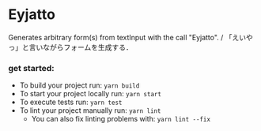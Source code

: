 # Eyjatto

Generates arbitrary form(s) from textInput with the call "Eyjatto". / 「えいやっ」と言いながらフォームを生成する．

### get started:

- To build your project run: `yarn build`
- To start your project locally run: `yarn start`
- To execute tests run: `yarn test`
- To lint your project manually run: `yarn lint`
  - You can also fix linting problems with: `yarn lint --fix`

<!-- ❤️  Neutrino -->
